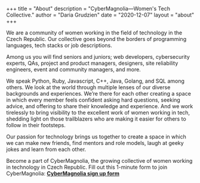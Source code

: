 +++
title = "About"
description = "CyberMagnolia—Women's Tech Collective."
author = "Daria Grudzien"
date = "2020-12-07"
layout = "about"
+++

We are a community of women working in the field of technology in the Czech Republic. Our collective goes beyond the borders of programming languages, tech stacks or job descriptions.

Among us you will find seniors and juniors; web developers, cybersecurity experts, QAs, project and product managers, designers, site reliability engineers, event and community managers, and more.

We speak Python, Ruby, Javascript, C++, Java, Golang, and SQL among others. We look at the world through multiple lenses of our diverse backgrounds and experiences. We’re there for each other creating a space in which every member feels confident asking hard questions, seeking advice, and offering to share their knowledge and experience. And we work tirelessly to bring visibility to the excellent work of women working in tech, shedding light on those trailblazers who are making it easier for others to follow in their footsteps.

Our passion for technology brings us together to create a space in which we can make new friends, find mentors and role models, laugh at geeky jokes and learn from each other.

Become a part of CyberMagnolia, the growing collective of women working in technology in Czech Republic. Fill out this 1-minute form to join CyberMagnolia:
**[CyberMagnolia sign up form](https://docs.google.com/forms/d/e/1FAIpQLSdSJjxdho3MrOk2iF7q75kk2d90Bft37ziBiin9TIZ3GC-f_w/viewform?usp=sf_link)**
